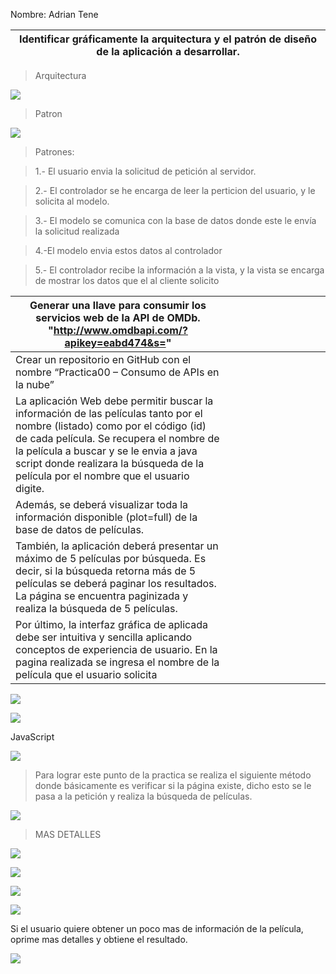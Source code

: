 Nombre: Adrian Tene

| Identificar gráficamente la arquitectura y el patrón de diseño de la aplicación a desarrollar. |
|------------------------------------------------------------------------------------------------|


>   Arquitectura

![](media/d217f866cb86b89122ceaf3590555256.png)

>   Patron

![](media/e22f8e02abb8361226be82f915ba4c2d.png)

>   Patrones:

>   1.- El usuario envia la solicitud de petición al servidor.

>   2.- El controlador se he encarga de leer la perticion del usuario, y le
>   solicita al modelo.

>   3.- El modelo se comunica con la base de datos donde este le envía la
>   solicitud realizada

>   4.-El modelo envia estos datos al controlador

>   5.- El controlador recibe la información a la vista, y la vista se encarga
>   de mostrar los datos que el al cliente solicito

| Generar una llave para consumir los servicios web de la API de OMDb. "http://www.omdbapi.com/?apikey=eabd474&s="                                                                                                                                                                                         |   |   |   |   |   |   |   |   |   |   |
|----------------------------------------------------------------------------------------------------------------------------------------------------------------------------------------------------------------------------------------------------------------------------------------------------------|---|---|---|---|---|---|---|---|---|---|
| Crear un repositorio en GitHub con el nombre “Practica00 – Consumo de APIs en la nube”                                                                                                                                                                                                                   |   |   |   |   |   |   |   |   |   |   |
| La aplicación Web debe permitir buscar la información de las películas tanto por el nombre (listado) como por el código (id) de cada película. Se recupera el nombre de la película a buscar y se le envia a java script donde realizara la búsqueda de la película por el nombre que el usuario digite. |   |   |   |   |   |   |   |   |   |   |
| Además, se deberá visualizar toda la información disponible (plot=full) de la base de datos de películas.                                                                                                                                                                                                |   |   |   |   |   |   |   |   |   |   |
| También, la aplicación deberá presentar un máximo de 5 películas por búsqueda. Es decir, si la búsqueda retorna más de 5 películas se deberá paginar los resultados. La página se encuentra paginizada y realiza la búsqueda de 5 películas.                                                             |   |   |   |   |   |   |   |   |   |   |
| Por último, la interfaz gráfica de aplicada debe ser intuitiva y sencilla aplicando conceptos de experiencia de usuario. En la pagina realizada se ingresa el nombre de la película que el usuario solicita                                                                                              |   |   |   |   |   |   |   |   |   |   |

![](media/70a9a6e8599fbad6cb624ce1e2314d2f.png)

![](media/79068a464d683642e0fefba54b09f538.png)

JavaScript

![](media/346d500d66c4946785cc1927da694ccc.png)

>   Para lograr este punto de la practica se realiza el siguiente método donde
>   básicamente es verificar si la página existe, dicho esto se le pasa a la
>   petición y realiza la búsqueda de películas.

![](media/c3d6b759bdf3642dc9fba82ada0eb7d4.png)

>   MAS DETALLES

![](media/e22f8e02abb8361226be82f915ba4c2d.png)

![](media/49ef893324398f8e18b256304af2b9bd.png)

![](media/85da5add3472e5574d4d5f37f7760f1f.png)

![](media/5cafff78733dd7d49136b4c5ce6cff84.png)

Si el usuario quiere obtener un poco mas de información de la película, oprime
mas detalles y obtiene el resultado.

![](media/5d18641e556e55dfe5662c59e192de16.png)

